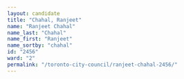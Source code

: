 ```yaml
---
layout: candidate
title: "Chahal, Ranjeet"
name: "Ranjeet Chahal"
name_last: "Chahal"
name_first: "Ranjeet"
name_sortby: "chahal"
id: "2456"
ward: "2"
permalink: "/toronto-city-council/ranjeet-chahal-2456/"
---
```

